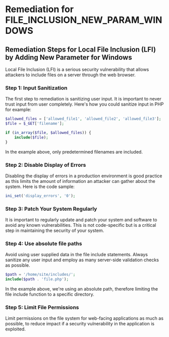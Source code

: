 # Remediation for FILE_INCLUSION_NEW_PARAM_WINDOWS

## Remediation Steps for Local File Inclusion (LFI) by Adding New Parameter for Windows
Local File Inclusion (LFI) is a serious security vulnerability that allows attackers to include files on a server through the web browser.

### Step 1: Input Sanitization
The first step to remediation is sanitizing user input. It is important to never trust input from user completely. Here's how you could sanitize input in PHP for example:
```php
$allowed_files = ['allowed_file1', 'allowed_file2', 'allowed_file3'];
$file = $_GET['filename'];

if (in_array($file, $allowed_files)) {
    include($file);
}
```
In the example above, only predetermined filenames are included.

### Step 2: Disable Display of Errors
Disabling the display of errors in a production environment is good practice as this limits the amount of information an attacker can gather about the system. Here is the code sample:
```php
ini_set('display_errors', '0');
```

### Step 3: Patch Your System Regularly
It is important to regularly update and patch your system and software to avoid any known vulnerabilities. This is not code-specific but is a critical step in maintaining the security of your system.

### Step 4: Use absolute file paths
Avoid using user supplied data in the file include statements. Always sanitize any user input and employ as many server-side validation checks as possible.
```php
$path = '/home/site/includes/';
include($path . 'file.php');
```
In the example above, we're using an absolute path, therefore limiting the file include function to a specific directory.

### Step 5: Limit File Permissions
Limit permissions on the file system for web-facing applications as much as possible, to reduce impact if a security vulnerability in the application is exploited.